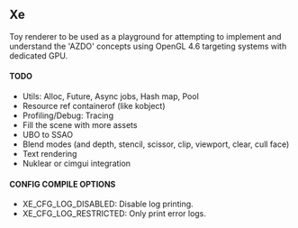 ## Xe
Toy renderer to be used as a playground for attempting to implement and understand the 'AZDO' concepts using OpenGL 4.6 targeting systems with dedicated GPU.

#### TODO
- Utils: Alloc, Future, Async jobs, Hash map, Pool
- Resource ref containerof (like kobject)
- Profiling/Debug: Tracing
- Fill the scene with more assets
- UBO to SSAO
- Blend modes (and depth, stencil, scissor, clip, viewport, clear, cull face)
- Text rendering
- Nuklear or cimgui integration

#### CONFIG COMPILE OPTIONS
- XE_CFG_LOG_DISABLED: Disable log printing.
- XE_CFG_LOG_RESTRICTED: Only print error logs.

